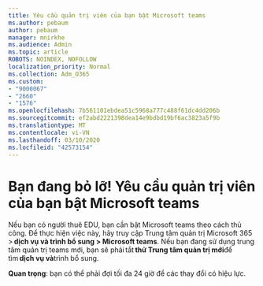 ```yaml
---
title: Yêu cầu quản trị viên của bạn bật Microsoft teams
ms.author: pebaum
author: pebaum
manager: mnirkhe
ms.audience: Admin
ms.topic: article
ROBOTS: NOINDEX, NOFOLLOW
localization_priority: Normal
ms.collection: Adm_O365
ms.custom:
- "9000067"
- "2660"
- "1576"
ms.openlocfilehash: 7b561101ebdea51c5968a777c488f61dc4dd206b
ms.sourcegitcommit: ef2abd2221398dea14e9bdbd19bf6ac3823a5f9b
ms.translationtype: MT
ms.contentlocale: vi-VN
ms.lasthandoff: 03/10/2020
ms.locfileid: "42573154"
---
```

# <a name="youre-missing-out-ask-your-admin-to-enable-microsoft-teams"></a>Bạn đang bỏ lỡ! Yêu cầu quản trị viên của bạn bật Microsoft teams

Nếu bạn có người thuê EDU, bạn cần bật Microsoft teams theo cách thủ công. Để thực hiện việc này, hãy truy cập Trung tâm quản trị Microsoft 365 > **dịch vụ và trình bổ sung > Microsoft teams**. Nếu bạn đang sử dụng trung tâm quản trị teams mới, bạn sẽ phải tắt **thử Trung tâm quản trị mới**để tìm **dịch vụ và**trình bổ sung. 

**Quan trọng**: bạn có thể phải đợi tối đa 24 giờ để các thay đổi có hiệu lực.